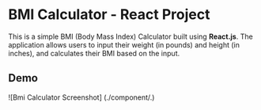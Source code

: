 # BMI Calculator - React Project

This is a simple BMI (Body Mass Index) Calculator built using **React.js**. The application allows users to input their weight (in pounds) and height (in inches), and calculates their BMI based on the input.

## Demo

![Bmi Calculator Screenshot] (./component/.)
